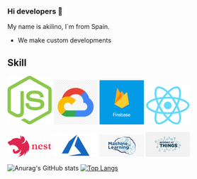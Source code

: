 ### Hi developers 👋

My name is akilino, I´m from Spain.


- We make custom developments
  

## Skill


<p float="left">
  <img src="./images/nodejs.png" width="100" /> 
  <img src="./images/google.png" width="100" />
  <img src="./images/firebase.png" width="100" /> 
  <img src="./images/react.png" width="100" />
</p>
<p float="left">
  <img src="./images/nestjs.png" width="100" /> 
  <img src="./images/azure.png" width="100" />
  <img src="./images/machine.png" width="100" />
  <img src="./images/iot.png" width="100" />
</p>
 
![Anurag's GitHub stats](https://github-readme-stats.vercel.app/api?username=akilinomendez&count_private=true&show_icons=true&theme=radical)
[![Top Langs](https://github-readme-stats.vercel.app/api/top-langs/?username=akilinomendez&layout=compact&count_private=true)](https://github.com/anuraghazra/github-readme-stats)
